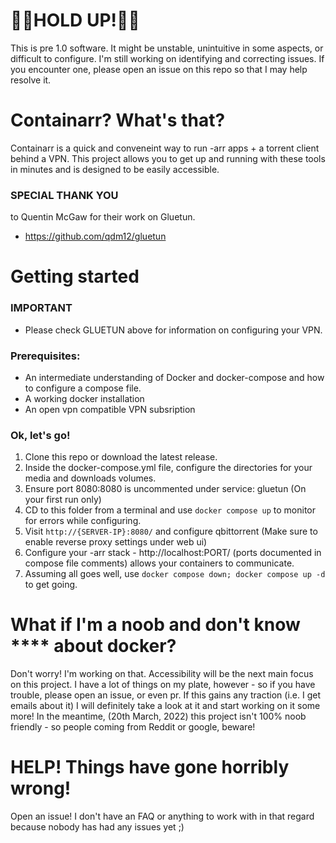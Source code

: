 # 🚧🚧HOLD UP!🚧🚧
This is pre 1.0 software. It might be unstable, unintuitive in some aspects, or difficult to configure. I'm still working on identifying and correcting issues. If you encounter one, please open an issue on this repo so that I may help resolve it.

# Containarr? What's that?

Containarr is a quick and conveneint way to run -arr apps + a torrent client behind a VPN. This project allows you to get up and running with these tools in minutes and is designed to be easily accessible.

### SPECIAL THANK YOU
to Quentin McGaw for their work on Gluetun. 
- https://github.com/qdm12/gluetun

# Getting started

### IMPORTANT
  - Please check GLUETUN above for information on configuring your VPN.

### Prerequisites:
  - An intermediate understanding of Docker and docker-compose and how to configure a compose file.
  - A working docker installation
  - An open vpn compatible VPN subsription


### Ok, let's go!
  1. Clone this repo or download the latest release.
  2. Inside the docker-compose.yml file, configure the directories for your media and downloads volumes.
  3. Ensure port 8080:8080 is uncommented under service: gluetun (On your first run only)
  4. CD to this folder from a terminal and use ```docker compose up``` to monitor for errors while configuring.
  6. Visit ```http://{SERVER-IP}:8080/``` and configure qbittorrent (Make sure to enable reverse proxy settings under web ui)
  8. Configure your -arr stack - http://localhost:PORT/ (ports documented in compose file comments) allows your containers to communicate.
  9. Assuming all goes well, use ```docker compose down; docker compose up -d``` to get going.
 

# What if I'm a noob and don't know **** about docker?
Don't worry! I'm working on that. Accessibility will be the next main focus on this project. I have a lot of things on my plate, however - so if you have trouble, please open an issue, or even pr. If this gains any traction (i.e. I get emails about it) I will definitely take a look at it and start working on it some more! 
In the meantime, (20th March, 2022) this project isn't 100% noob friendly - so people coming from Reddit or google, beware!


# HELP! Things have gone horribly wrong!
Open an issue! I don't have an FAQ or anything to work with in that regard because nobody has had any issues yet ;)

<!-- Containarr is a ready-to-configure, easy to deploy docker-compose file for quickly and easily getting up and running with the -arr stack (Radarr, Sonarr, Jackett, bittorrent, etc).

With minimal configuration, you can easily deploy the -arr stack behind a VPN of your choice and connect it to storage.



By default, containarr uses a named docker volume for media, one for downloads, and stores config files on the host filesystem.


You will need to configure storage locations for media and torrents, either by replacing the named volume with a host path, or by setting volume driver_opts to utilize network shares.

To get started:

1. Clone this git repository
2. Configure media and downloads volumes in ./docker-compose.yml
3. (Optional) Create entries for subdomains in your local DNS server for radarr, sonarr, etc .containarr.lan and use the alternative index.html in ./build/nginx
4. That's it. Visit http://localhost/ to get started. This app is served over port 80 by default, you can change this in the compose file. Apps are internally routed/proxied.


Note: Prowlarr and Readarr are based off nightly/development builds at this time.


Easily remove modules by commenting/removing them from the docker-compose.yml file i.e. to remove Readarr, simply delete the entire Readarr service from the yml file. 

 -->

<!-- Disclaimer: This is for people already somewhat familiar with docker looking to set up -arr apps and a torrent client behind a vpn quickly. Its designed as more of a template to be tweaked. -->

